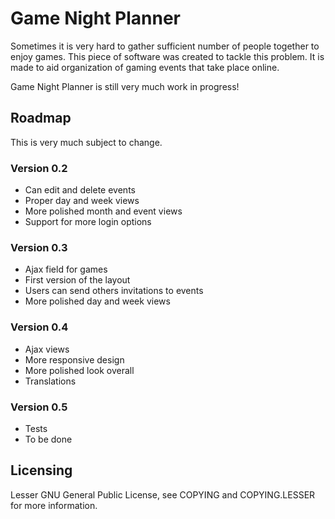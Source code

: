 Game Night Planner
==================

Sometimes it is very hard to gather sufficient number of people together
to enjoy games. This piece of software was created to tackle this
problem. It is made to aid organization of gaming events that take place
online.

Game Night Planner is still very much work in progress!

Roadmap
-------
This is very much subject to change.

### Version 0.2
 - Can edit and delete events
 - Proper day and week views
 - More polished month and event views
 - Support for more login options

### Version 0.3
 - Ajax field for games
 - First version of the layout
 - Users can send others invitations to events
 - More polished day and week views

### Version 0.4
 - Ajax views
 - More responsive design
 - More polished look overall
 - Translations

### Version 0.5
 - Tests
 - To be done

Licensing
---------
Lesser GNU General Public License, see COPYING and COPYING.LESSER for
more information.
